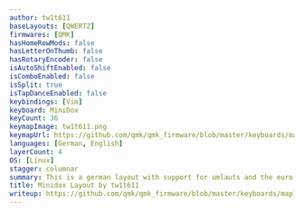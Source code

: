 ```yaml
---
author: tw1t611
baseLayouts: [QWERTZ]
firmwares: [QMK]
hasHomeRowMods: false
hasLetterOnThumb: false
hasRotaryEncoder: false
isAutoShiftEnabled: false
isComboEnabled: false
isSplit: true
isTapDanceEnabled: false
keybindings: [Vim]
keyboard: MiniDox
keyCount: 36
keymapImage: tw1t611.png
keymapUrl: https://github.com/qmk/qmk_firmware/blob/master/keyboards/maple_computing/minidox/keymaps/tw1t611
languages: [German, English]
layerCount: 4
OS: [Linux]
stagger: columnar
summary: This is a german layout with support for umlauts and the euro sign. You need to set your system layout to german.
title: Minidox Layout by tw1t611
writeup: https://github.com/qmk/qmk_firmware/blob/master/keyboards/maple_computing/minidox/keymaps/tw1t611/readme.md
---
```

